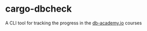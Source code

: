 # cargo-dbcheck

A CLI tool for tracking the progress in the [db-academy.io](https://db-academy.io) courses
